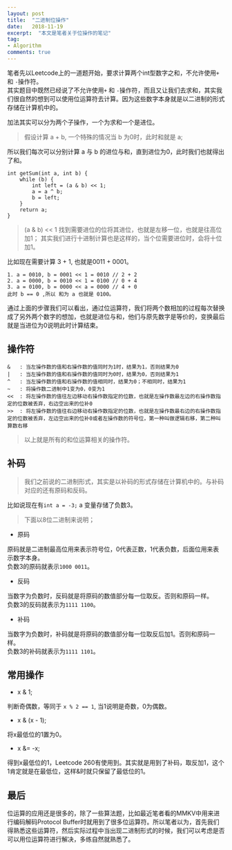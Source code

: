 ```yaml
---
layout: post
title:  "二进制位操作"
date:   2018-11-19
excerpt:  "本文是笔者关于位操作的笔记"
tag:
- Algorithm
comments: true
---
```


笔者先以Leetcode上的一道题开始，要求计算两个int型数字之和，不允许使用`+` 和 `-`操作符。         
其实题目中既然已经说了不允许使用`+` 和 `-`操作符，而且又让我们去求和，其实我们很自然的想到可以使用位运算符去计算。因为这些数字本身就是以二进制的形式存储在计算机中的。        

加法其实可以分为两个子操作，一个为求和一个是进位。
> 假设计算 a + b, 一个特殊的情况当 b 为0时，此时和就是 a;

所以我们每次可以分别计算 a 与 b 的进位与和，直到进位为0，此时我们也就得出了和。

```
int getSum(int a, int b) {
    while (b) {
        int left = (a & b) << 1; 
        a = a ^ b;
        b = left;
    }
    return a;
}
```
> (a & b) << 1 找到需要进位的位将其进位，也就是左移一位，也就是往高位加1； 其实我们进行十进制计算也是这样的，当个位需要进位时，会将十位加1。

比如现在需要计算 3 + 1, 也就是0011 + 0001。

```
1. a = 0010, b = 0001 << 1 = 0010 // 2 + 2
2. a = 0000, b = 0010 << 1 = 0100 // 0 + 4
3. a = 0100, b = 0000 << a = 0000 // 4 + 0
此时 b == 0 ,所以 和为 a 也就是 0100。
```

通过上面的步骤我们可以看出，通过位运算符，我们将两个数相加的过程每次替换成了另外两个数字的想加，也就是进位与和，他们与原先数字是等价的，变换最后就是当进位为0说明此时计算结束。

## 操作符

```
&   : 当左操作数的值和右操作数的值同时为1时，结果为1，否则结果为0
|   : 当左操作数的值和右操作数的值同时为0时，结果为0，否则结果为1
^   : 当左操作数的值和右操作数的值相同时，结果为0；不相同时，结果为1
~   : 将操作数二进制中1变为0，0变为1
<<  : 将左操作数的值往左边移动右操作数指定的位数，也就是左操作数最左边的右操作数指定的位数被丢弃，右边空出来的位补0
>>  : 将左操作数的值往右边移动右操作数指定的位数，也就是左操作数最右边的右操作数指定的位数被丢弃，左边空出来的位补0或者左操作数的符号位，第一种叫做逻辑右移，第二种叫算数右移
```

> 以上就是所有的和位运算相关的操作符。      

## 补码

> 我们之前说的二进制形式，其实是以补码的形式存储在计算机中的。与补码对应的还有原码和反码。 

比如说现在有`int a = -3;` a 变量存储了负数3。

> 下面以8位二进制来说明；

- 原码

原码就是二进制最高位用来表示符号位，0代表正数，1代表负数，后面位用来表示数字本身。       
负数3的原码就表示`1000 0011`。

- 反码

当数字为负数时，反码就是将原码的数值部分每一位取反。否则和原码一样。        
负数3的反码就表示为`1111 1100`。

- 补码

当数字为负数时，补码就是将原码的数值部分每一位取反后加1。否则和原码一样。        
负数3的补码就表示为`1111 1101`。


## 常用操作

- x & 1; 

判断奇偶数，等同于 `x % 2 == 1`, 当1说明是奇数，0为偶数。

- x & (x - 1);

将x最低位的1置为0。

- x &= -x;

得到x最低位的1，Leetcode 260有使用到。其实就是用到了补码，取反加1，这个1肯定就是在最低位，这样&时就只保留了最低位的1。


## 最后

位运算的应用还是很多的，除了一些算法题，比如最近笔者看的MMKV中用来进行编码解码Protocol Buffer时就用到了很多位运算符。所以笔者以为，首先我们得熟悉这些运算符，然后实际过程中当出现二进制形式的时候，我们可以考虑是否可以用位运算符进行解决，多练自然就熟悉了。